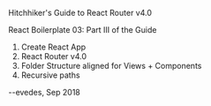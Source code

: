 Hitchhiker's Guide to React Router v4.0

React Boilerplate 03: Part III of the Guide

1.  Create React App
2.  React Router v4.0
3.  Folder Structure aligned for Views + Components
4.  Recursive paths

--evedes, Sep 2018
